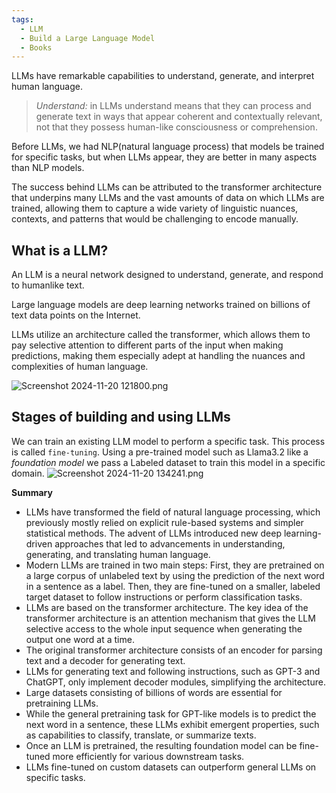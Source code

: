 ```yaml
---
tags:
  - LLM
  - Build a Large Language Model
  - Books
---
```


LLMs have remarkable capabilities to understand, generate, and interpret human language.

> _Understand:_ in LLMs understand means that they can process and generate text in ways that appear coherent and contextually relevant, not that they possess human-like consciousness or
> comprehension.

Before LLMs, we had NLP(natural language process) that models be trained for specific tasks, but when LLMs appear, they are better in many aspects than NLP models.

The success behind LLMs can be attributed to the transformer architecture that
underpins many LLMs and the vast amounts of data on which LLMs are trained,
allowing them to capture a wide variety of linguistic nuances, contexts, and patterns
that would be challenging to encode manually.

## What is a LLM?

An LLM is a neural network designed to understand, generate, and respond to humanlike text.

Large language models are deep learning networks trained on billions of text data points on the Internet.

LLMs utilize an architecture called the transformer, which allows them to pay selective attention to different parts of the input when making predictions, making them
especially adept at handling the nuances and complexities of human language.

![Screenshot 2024-11-20 121800.png](https://collected-notes.s3.us-west-2.amazonaws.com/uploads/28846/edf1ac1a-c51e-41fb-89d7-6c64ff778a98)

## Stages of building and using LLMs

We can train an existing LLM model to perform a specific task. This process is called `fine-tuning`. Using a pre-trained model such as Llama3.2 like a _foundation model_ we pass a Labeled dataset to train this model in a specific domain.
![Screenshot 2024-11-20 134241.png](https://collected-notes.s3.us-west-2.amazonaws.com/uploads/28846/3918a142-7dbd-4d61-bfbd-12b8f33a1d35)

**Summary**

- LLMs have transformed the field of natural language processing, which previously mostly relied on explicit rule-based systems and simpler statistical methods. The advent of LLMs introduced new deep learning-driven approaches that led to advancements in understanding, generating, and translating human language.
- Modern LLMs are trained in two main steps:
  First, they are pretrained on a large corpus of unlabeled text by using the prediction of the next word in a sentence as a label.
  Then, they are fine-tuned on a smaller, labeled target dataset to follow instructions or perform classification tasks.
- LLMs are based on the transformer architecture. The key idea of the transformer architecture is an attention mechanism that gives the LLM selective access to the whole input sequence when generating the output one word at a time.
- The original transformer architecture consists of an encoder for parsing text and a decoder for generating text.
- LLMs for generating text and following instructions, such as GPT-3 and ChatGPT, only implement decoder modules, simplifying the architecture.
- Large datasets consisting of billions of words are essential for pretraining LLMs.
- While the general pretraining task for GPT-like models is to predict the next word in a sentence, these LLMs exhibit emergent properties, such as capabilities to classify, translate, or summarize texts.
- Once an LLM is pretrained, the resulting foundation model can be fine-tuned more efficiently for various downstream tasks.
- LLMs fine-tuned on custom datasets can outperform general LLMs on specific tasks.
